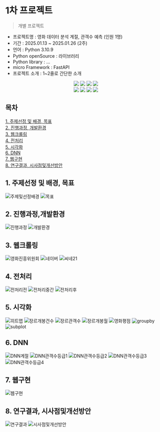 # 1차 프로젝트
> 개별 프로젝트

- 프로젝트명 : 영화 데이터 분석 계절, 관객수 예측 (인원 1명)
- 기간 : 2025.01.13 ~ 2025.01.26 (2주)
- 언어 : Python 3.10.9
- Python openSource : 라이브러리
- Python library : ...
- micro Framework : FastAPI
- 프로젝트 소개 :  1~2줄로 간단한 소개

<div align=center> 
  <img src="https://img.shields.io/badge/python-3776AB?style=for-the-badge&logo=python&logoColor=white"> 
  <img src="https://img.shields.io/badge/tensorflow-55ff55?style=for-the-badge&logo=fastapi&logoColor=white">
  <img src="https://img.shields.io/badge/sklearn-55ff55?style=for-the-badge&logo=fastapi&logoColor=white">
  <img src="https://img.shields.io/badge/fastapi-FF0000?style=for-the-badge&logo=fastapi&logoColor=white">
</div>
<div align=center> 
  <img src="https://img.shields.io/badge/bootstrap-7952B3?style=for-the-badge&logo=bootstrap&logoColor=white">
  <img src="https://img.shields.io/badge/html5-E34F26?style=for-the-badge&logo=html5&logoColor=white"> 
  <img src="https://img.shields.io/badge/css-1572B6?style=for-the-badge&logo=css3&logoColor=white"> 
  <img src="https://img.shields.io/badge/jquery-0769AD?style=for-the-badge&logo=jquery&logoColor=white">
</div>

## 목차
[1. 주제선정 및 배경, 목표](https://github.com/yeonhwa88/1stPersonalProject?tab=readme-ov-file#1-주제선정-및-배경-목표)<br>
[2. 진행과정, 개발환경](https://github.com/yeonhwa88/1stPersonalProject?tab=readme-ov-file#2-진행과정개발환경)<br>
[3. 웹크롤링](https://github.com/yeonhwa88/1stPersonalProject?tab=readme-ov-file#3-웹크롤링)<br>
[4. 전처리](https://github.com/yeonhwa88/1stPersonalProject?tab=readme-ov-file#4-전처리)<br>
[5. 시각화](https://github.com/yeonhwa88/1stPersonalProject?tab=readme-ov-file#5-시각화)<br>
[6. DNN](https://github.com/yeonhwa88/1stPersonalProject?tab=readme-ov-file#6-DNN)<br>
[7. 웹구현](https://github.com/yeonhwa88/1stPersonalProject?tab=readme-ov-file#7-웹구현)<br>
[8. 연구결과, 시사점및개선방안](https://github.com/yeonhwa88/1stPersonalProject?tab=readme-ov-file#8-연구결과,시사점및개선방안)<br>

## 1. 주제선정 및 배경, 목표
![주제및선정배경](https://github.com/user-attachments/assets/5f1ade67-551a-4f62-af56-e2afbdb878d5)
![목표](https://github.com/user-attachments/assets/57b30fb3-f392-4967-a7b6-e65118f23633)
## 2. 진행과정,개발환경
![진행과정](https://github.com/user-attachments/assets/683f2756-480a-4552-8638-3af1043b6f6a)
![개발환경](https://github.com/user-attachments/assets/026bc538-666c-4c05-bca1-e4fdfd73c6b6)
## 3. 웹크롤링
![영화진흥위원회](https://github.com/user-attachments/assets/ed9d8731-b89e-4e8b-b65c-4ff459b3a1c0)
![네이버](https://github.com/user-attachments/assets/d5b0fa9f-bcd1-46c8-b5be-1edd8fd9e02a)
![씨네21](https://github.com/user-attachments/assets/a8138e48-9806-4fa4-b686-1cfa07a3d47d)
## 4. 전처리
![전처리전](https://github.com/user-attachments/assets/0576c70e-7d07-4b79-95ad-57df93e131ae)
![전처리중간](https://github.com/user-attachments/assets/28bdae07-3268-46e4-b122-fcb7a44b4dee)
![전처리후](https://github.com/user-attachments/assets/6931a1ec-3d03-4c48-95c2-e2265a85525d)
## 5. 시각화
![히트맵](https://github.com/user-attachments/assets/ed22b601-fb8a-4e2f-bd89-c0e354221470)
![장르개봉건수](https://github.com/user-attachments/assets/6715be2d-9881-49e5-a715-28ed083ead56)
![장르관객수](https://github.com/user-attachments/assets/718133d8-1f09-42d9-bb85-46d133e0c5f0)
![장르개봉월](https://github.com/user-attachments/assets/b271e2d8-4ca2-4a23-94bb-ef85f827d99b)
![영화평점](https://github.com/user-attachments/assets/b03bca39-7e63-40f4-8f08-1e571f986076)
![groupby](https://github.com/user-attachments/assets/d1bd4714-21d6-4c7a-836f-4c1e9e9b893c)
![subplot](https://github.com/user-attachments/assets/6ee41bba-a926-4819-9828-486304af8e19)
## 6. DNN
![DNN계절](https://github.com/user-attachments/assets/fa893fcc-f7b0-4ff3-ae6c-a9371bb43b19)
![DNN관객수등급1](https://github.com/user-attachments/assets/749f1d94-3901-45de-a751-55edf6899479)
![DNN관객수등급2](https://github.com/user-attachments/assets/6c611ffb-983d-4a13-a001-9205f5a2f1bb)
![DNN관객수등급3](https://github.com/user-attachments/assets/afaf7830-5aea-4013-bbfc-37e18780eac4)
![DNN관객수등급4](https://github.com/user-attachments/assets/50bd9740-7787-436b-a4c8-286d06eb6a43)
## 7. 웹구현
![웹구현](https://github.com/user-attachments/assets/871888d6-edfb-48b8-b95d-f47114bf9802)
## 8. 연구결과, 시사점및개선방안
![연구결과](https://github.com/user-attachments/assets/433dc599-15ee-4ba5-a147-5281da37f28e)
![시사점및개선방안](https://github.com/user-attachments/assets/3969039f-83ef-4a00-ba2d-e1209134b449)

